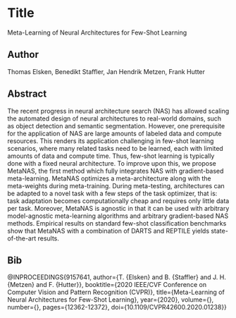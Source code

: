 # Title
Meta-Learning of Neural Architectures for Few-Shot Learning

## Author
Thomas Elsken, Benedikt Staffler, Jan Hendrik Metzen, Frank Hutter

## Abstract
The recent progress in neural architecture search (NAS) has allowed scaling the automated design of neural architectures to real-world domains, such as object detection and semantic segmentation. However, one prerequisite for the application of NAS are large amounts of labeled data and compute resources. This renders its application challenging in few-shot learning scenarios, where many related tasks need to be learned, each with limited amounts of data and compute time. Thus, few-shot learning is typically done with a fixed neural architecture. To improve upon this, we propose MetaNAS, the first method which fully integrates NAS with gradient-based meta-learning. MetaNAS optimizes a meta-architecture along with the meta-weights during meta-training. During meta-testing, architectures can be adapted to a novel task with a few steps of the task optimizer, that is: task adaptation becomes computationally cheap and requires only little data per task. Moreover, MetaNAS is agnostic in that it can be used with arbitrary model-agnostic meta-learning algorithms and arbitrary gradient-based NAS methods. Empirical results on standard few-shot classification benchmarks show that MetaNAS with a combination of DARTS and REPTILE yields state-of-the-art results.

## Bib
@INPROCEEDINGS{9157641,
  author={T. {Elsken} and B. {Staffler} and J. H. {Metzen} and F. {Hutter}},
  booktitle={2020 IEEE/CVF Conference on Computer Vision and Pattern Recognition (CVPR)}, 
  title={Meta-Learning of Neural Architectures for Few-Shot Learning}, 
  year={2020},
  volume={},
  number={},
  pages={12362-12372},
  doi={10.1109/CVPR42600.2020.01238}}